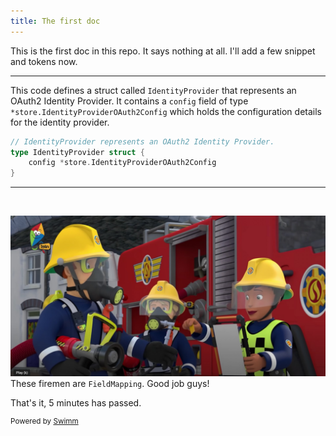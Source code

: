 ```yaml
---
title: The first doc
---
```

This is the first doc in this repo. It says nothing at all. I'll add a few snippet and tokens now.

<SwmSnippet path="/plugin/idp/oauth2/oauth2.go" line="18">

---

This code defines a struct called `IdentityProvider` that represents an OAuth2 Identity Provider. It contains a `config` field of type `*store.IdentityProviderOAuth2Config` which holds the configuration details for the identity provider.

```go
// IdentityProvider represents an OAuth2 Identity Provider.
type IdentityProvider struct {
	config *store.IdentityProviderOAuth2Config
}
```

---

</SwmSnippet>

&nbsp;

![](/.swm/images/Screen%20Shot%202023-04-11%20at%2016.44.41-2024-1-5-13-14-47-30.jpg)These firemen are <SwmToken path="/plugin/idp/oauth2/oauth2.go" pos="95:16:16" line-data="	if v, ok := claims[p.config.FieldMapping.Identifier].(string); ok {">`FieldMapping`</SwmToken>. Good job guys!

That's it, 5 minutes has passed.

<SwmMeta version="3.0.0" repo-id="Z2l0aHViJTNBJTNBbWVtb3MlM0ElM0FJZGl0WWVnZXJTd2ltbQ==" repo-name="memos"><sup>Powered by [Swimm](https://swimm-web-app.web.app/)</sup></SwmMeta>

